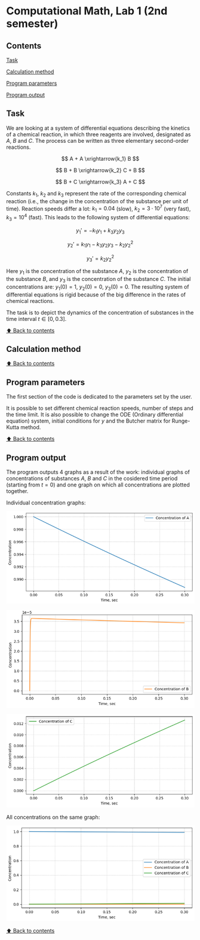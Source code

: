 # Computational Math, Lab 1 (2nd semester)

## Contents

[Task](#Task)

[Calculation method](#Calculation-method)

[Program parameters](#Program-parameters)

[Program output](#Program-output)

## Task

We are looking at a system of differential equations describing the kinetics of a chemical reaction, in which three reagents are involved, designated as $A$, $B$ and $C$. The process can be written as three elementary second-order reactions.

$$ A + A \xrightarrow{k_1} B $$

$$ B + B \xrightarrow{k_2} C + B $$

$$ B + C \xrightarrow{k_3} A + C $$

Constants $k_1$, $k_2$ and $k_3$ represent the rate of the corresponding chemical reaction (i.e., the change in the concentration of the substance per unit of time). Reaction speeds differ a lot: $k_1 = 0.04$ (slow), $k_2 = 3 \cdot 10^7$ (very fast), $k_3 = 10^4$ (fast). This leads to the following system of differential equations:

$$ y_1' = - k_1 y_1 + k_3 y_2 y_3 $$

$$ y_2' = k_1 y_1 - k_3 y_2 y_3 - k_2 y_2^2 $$

$$ y_3' = k_2 y_2^2 $$

Here $y_1$ is the concentration of the substance $A$, $y_2$ is the concentration of the substance $B$, and $y_3$ is the concentration of the substance $C$. The initial concentrations are: $y_1(0) = 1$, $y_2(0) = 0$, $y_3(0) = 0$. The resulting system of differential equations is rigid because of the big difference in the rates of chemical reactions.

The task is to depict the dynamics of the concentration of substances in the time interval $t \in [0, 0.3]$.

[:arrow_up: Back to contents](#Contents)

## Calculation method



[:arrow_up: Back to contents](#Contents)

## Program parameters

The first section of the code is dedicated to the parameters set by the user.

It is possible to set different chemical reaction speeds, number of steps and the time limit. It is also possible to change the ODE (Ordinary differential equation) system, initial conditions for $y$ and the Butcher matrix for Runge-Kutta method.

[:arrow_up: Back to contents](#Contents)

## Program output

The program outputs 4 graphs as a result of the work: individual graphs of concentrations of substances $A$, $B$ and $C$ in the cosidered time period (starting from $t = 0$) and one
graph on which all concentrations are plotted together.

Individual concentration graphs:

![alt text](https://github.com/OborotovMikhail/mipt-comp-math/blob/main/lab-2.1/readme-images/image-plot-1.png? "Concentration of A")

![alt text](https://github.com/OborotovMikhail/mipt-comp-math/blob/main/lab-2.1/readme-images/image-plot-2.png? "Concentration of B")

![alt text](https://github.com/OborotovMikhail/mipt-comp-math/blob/main/lab-2.1/readme-images/image-plot-3.png? "Concentration of C")

All concentrations on the same graph:

![alt text](https://github.com/OborotovMikhail/mipt-comp-math/blob/main/lab-2.1/readme-images/image-plot-4.png? "All concentrations on the same graph")

[:arrow_up: Back to contents](#Contents)
